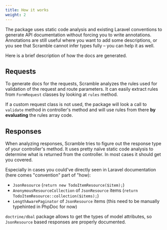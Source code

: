 ```yaml
---
title: How it works
weight: 2
---
```

The package uses static code analysis and existing Laravel conventions to generate API documentation without forcing you to write annotations. Annotations are still useful where you want to add some descriptions, or you see that Scramble cannot infer types fully – you can help it as well.

Here is a brief description of how the docs are generated.

## Requests
To generate docs for the requests, Scramble analyzes the rules used for validation of the request and route parameters. It can easily extract rules from `FormRequest` classes by looking at `rules` method. 

If a custom request class is not used, the package will look a call to `validate` method in controller's method and will use rules from there **by evaluating** the rules array code.

## Responses
When analyzing responses, Scramble tries to figure out the response type of your controller's method. It uses pretty naїve static code analysis to determine what is returned from the controller. In most cases it should get you covered. 

Especially in cases you could've directly seen in Laravel documentation (here comes "convention" part of "how):

- `JsonResource` (`return new TodoItemResource($item);`)
- `AnonymousResourceCollection` of `JsonResource` items (`return TodoItemResource::collection($items);`)
- `LengthAwarePaginator` of `JsonResource` items (this need to be manually typehinted in PhpDoc for now)

`doctrine/dbal` package allows to get the types of model attributes, so `JsonResource` based responses are properly documented.
